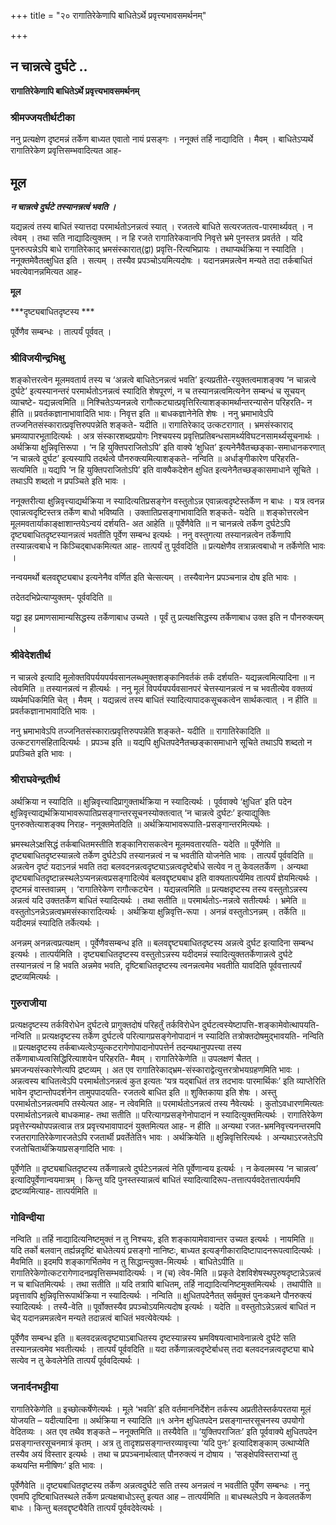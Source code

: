 +++
title = "२० रागातिरेकेणापि बाधितेऽर्थे प्रवृत्त्यभावसमर्थनम्"

+++


## न चान्नत्वे दुर्घटे ..

**रागातिरेकेणापि बाधितेऽर्थे प्रवृत्त्यभावसमर्थनम्**

### **श्रीमज्जयतीर्थटीका**

ननु प्रत्यक्षेण दृष्टमन्नं तर्केण बाध्यत एवातो नायं प्रसङ्गः । ननूक्तं तर्हि नाद्यादिति । मैवम् । बाधितेऽप्यर्थे रागातिरेकेण प्रवृत्तिसम्भवादित्यत आह-

## **मूल**

***न चान्नत्वे दुर्घटे तस्यानन्नत्वं भवति ।***

यद्यन्नत्वं तस्य बाधितं स्यात्तदा परमार्थतोऽनन्नत्वं स्यात् । रजतत्वे बाधिते सत्यरजतत्व-पारमार्थ्यवत् । न त्वेवम् । तथा सति नाद्यादित्युक्तम् । न हि रजते रागातिरेकवानपि निवृत्ते भ्रमे पुनस्तत्र प्रवर्तते । यदि पुनरुत्पन्नेऽपि बाधे रागातिरेकाद् भ्रमसंस्कारात्(द्वा) प्रवृत्ति-रित्यभिप्रायः । तथाप्यर्थक्रिया न स्यादिति । ननूक्तमेवैतत्क्षुधित इति । सत्यम् । तस्यैव प्रपञ्चोऽयमित्यदोषः । यदानन्नमन्नत्वेन मन्यते तदा तर्कबाधितं भवत्येवानन्नमित्यत आह-

**मूल**

***दृष्ट्यबाधितदृष्टस्य ***

पूर्वेणैव सम्बन्धः । तात्पर्यं पूर्ववत् ।

### **श्रीविजयीन्द्रभिक्षु**

शङ्कोत्तरत्वेन मूलमवतार्य तस्य च ‘अन्नत्वे बाधितेऽनन्नत्वं भवति’ इत्यप्रतीते-रयुक्तत्वमाशङ्क्य ‘न चान्नत्वे दुर्घटे’ इत्यस्यानन्तरं परमार्थतोऽनन्नत्वं स्यादिति शेषपूरणं, न च तस्यानन्नत्वमित्यनेन सम्बन्धं च सूचयन् व्याचष्टे- यद्यन्नत्वमिति ॥ निश्चितेऽप्यनन्नत्वे रागौत्कट्यात्प्रवृत्तिरित्याशङ्कामर्थान्तरन्यासेन परिहरति- न हीति ॥ प्रवर्तकज्ञानाभावादिति भावः। निवृत्त इति ॥ बाधकज्ञानेनेति शेषः । ननु भ्रमाभावेऽपि तज्जनितसंस्कारात्प्रवृत्तिरुपपन्नेति शङ्कते- यदीति ॥ रागातिरेकाद् उत्कटरागात् । भ्रमसंस्काराद् भ्रमव्यापारभूतादित्यर्थः । अत्र संस्कारशब्दप्रयोगः निश्चयस्य प्रवृत्तिप्रतिबन्धसामर्थ्यविघटनसामर्थ्यसूचनार्थः । अर्थक्रिया क्षुन्निवृत्तिरूपा । ‘न हि युक्तिपराजितोऽपि’ इति वाक्ये ‘क्षुधित’ इत्यनेनैवैतच्छङ्का-समाधानकरणात् ‘न चान्नत्वे दुर्घट’ इत्यस्यापि तदर्थत्वे पौनरुक्त्यमित्याशङ्कते- नन्विति ॥ अर्धाङ्गीकारेण परिहरति- सत्यमिति ॥ यद्यपि ‘न हि युक्तिपराजितोऽपि’ इति वाक्यैकदेशेन क्षुधित इत्यनेनैतच्छङ्कासमाधाने सूचिते । तथाऽपि शब्दतो न प्रपञ्चिते इति भावः ।

ननूक्तरीत्या क्षुन्निवृत्त्याद्यर्थक्रिया न स्यादित्यतिप्रसङ्गेन वस्तुतोऽन्न एवान्नत्वदृष्टेस्तर्केण न बाधः । यत्र त्वनन्न एवान्नत्वदृष्टिस्तत्र तर्केण बाधो भविष्यति । उक्तातिप्रसङ्गाभावादिति शङ्कते- यदेति ॥ शङ्कोत्तरत्वेन मूलमवतार्याकाङ्क्षाशान्तयेऽन्वयं दर्शयति- अत आहेति ॥ पूर्वेणैवेति ॥ न चानन्नत्वे तर्केण दुर्घटेऽपि दृष्ट्यबाधितदृष्टस्यानन्नत्वं भवतीति पूर्वेण सम्बन्ध इत्यर्थः । ननु वस्तुगत्या तस्यानन्नत्वेन तर्केणापि तस्यान्नत्वबाधे न किञ्चिद्बाधकमित्यत आह- तात्पर्यं तु पूर्ववदिति ॥ प्रत्यक्षेणैव तत्रान्नत्वबाधो न तर्केणेति भावः ।

नन्वयमर्थो बलवद्दृष्ट्यबाध इत्यनेनैव वर्णित इति चेत्सत्यम् । तस्यैवानेन प्रपञ्चनान्न दोष इति भावः ।

तदेतदभिप्रेत्याप्युक्तम्- पूर्ववदिति ॥

यद्वा इह प्रमाणसामान्यसिद्धस्य तर्केणाबाध उच्यते । पूर्वं तु प्रत्यक्षसिद्धस्य तर्केणाबाध उक्त इति न पौनरुक्त्यम् ।

### **श्रीवेदेशतीर्थ**

न चान्नत्वे इत्यादि मूलोक्तविपर्ययपर्यवसानलब्धमुक्तशङ्कानिवर्तकं तर्कं दर्शयति- यद्यन्नत्वमित्यादिना ॥ न त्वेवमिति ॥ तस्यानन्नत्वं न हीत्यर्थः । ननु मूलं विपर्ययपर्यवसानपरं चेत्तस्यानन्नत्वं न च भवतीत्येव वक्तव्यं व्यर्थमधिकमिति चेत् । मैवम् । यद्यन्नत्वं तस्य बाधितं स्यादित्यापादकसूचकत्वेन सार्थकत्वात् । न हीति ॥ प्रवर्तकज्ञानाभावादिति भावः ।

ननु भ्रमाभावेऽपि तज्जनितसंस्कारात्प्रवृत्तिरुपपन्नेति शङ्कते- यदीति ॥ रागातिरेकादिति ॥ उत्कटरागसंहितादित्यर्थः । प्रपञ्च इति ॥ यद्यपि क्षुधितपदेनैतच्छङ्कासमाधाने सूचिते तथाऽपि शब्दतो न प्रपञ्चिते इति भावः ।

### **श्रीराघवेन्द्रतीर्थ**

अर्थक्रिया न स्यादिति ॥ क्षुन्निवृत्त्यादिप्रागुक्तार्थक्रिया न स्यादित्यर्थः । पूर्ववाक्ये ‘क्षुधित’ इति पदेन क्षुन्निवृत्त्याद्यर्थक्रियाभावरूपातिप्रसङ्गान्तरसूचनस्योक्तत्वात् ‘न चान्नत्वे दुर्घटः’ इत्याद्युक्तिः पुनरुक्तेत्याशङ्क्य निराह- ननूक्तमेतदिति ॥ अर्थक्रियाभावरूपाति-प्रसङ्गान्तरमित्यर्थः ।

भ्रमस्थलेऽक्षसिद्धं तर्कबाधितमस्तीति शङ्कानिरासकत्वेन मूलमवतारयति- यदेति ॥ पूर्वेणेति ॥ दृष्ट्यबाधितदृष्टस्यान्नत्वे तर्केण दुर्घटेऽपि तस्यानन्नत्वं न च भवतीति योजनेति भावः । तात्पर्यं पूर्ववदिति ॥ अन्नत्वेन दृष्टं यदाऽनन्नं भवति तदा बलवदनन्नत्वदृष्ट्याऽन्नत्वदृष्टेर्बाधे सत्येव न तु केवलतर्केण । अन्यथा दृष्ट्यबाधितदृष्टान्नस्थलेऽप्यनन्नत्वप्रसङ्गादित्येवं बलवद्दृष्ट्यबाध इति वाक्यतात्पर्यमिव तात्पर्यं ज्ञेयमित्यर्थः । दृष्टमन्नं वास्तवान्नम् । ‘रागातिरेकेण रागौत्कट्येन । यद्यन्नत्वमिति ॥ प्रत्यक्षदृष्टस्य तस्य वस्तुतोऽन्नस्य अन्नत्वं यदि उक्ततर्केण बाधितं स्यादित्यर्थः । तथा सतीति ॥ परमार्थतोऽ-नन्नत्वे सतीत्यर्थः । भ्रमेति ॥ वस्तुतोऽनन्नेऽन्नत्वभ्रमसंस्कारादित्यर्थः । अर्थक्रिया क्षुन्निवृत्ति-रूपा । अनन्नं वस्तुतोऽनन्नम् । तर्केति ॥ यदीदमन्नं स्यादिति तर्केत्यर्थः ।

अनन्नम् अनन्नत्वप्रत्यक्षम् । पूर्वेणैवसम्बन्ध इति ॥ बलवद्दृष्ट्यबाधितदृष्टस्य अन्नत्वे दुर्घट इत्यादिना सम्बन्ध इत्यर्थः । तात्पर्यमिति । दृष्ट्यबाधितदृष्टस्य वस्तुतोऽन्नस्य यदीदमन्नं स्यादित्युक्ततर्केणान्नत्वे दुर्घटे तस्यानन्नत्वं न हि भवति अन्नमेव भवति, दृष्टिबाधितदृष्टस्य त्वनन्नत्वमेव भवतीति यावदिति पूर्ववत्तात्पर्यं द्रष्टव्यमित्यर्थः ।

### **गुरुराजीया**

प्रत्यक्षदृष्टस्य तर्कविरोधेन दुर्घटत्वे प्रागुक्तदोषं परिहर्तुं तर्कविरोधेन दुर्घटत्वस्येष्टापत्ति-शङ्कामेवोत्थापयति- नन्विति ॥ प्रत्यक्षदृष्टस्य तर्केण दुर्घटत्वे परित्यागप्रसङ्गेनोपादानं न स्यादिति तत्रोक्तदोषमुद्भावयति- नन्विति ॥ प्रत्यक्षदृष्टस्य तर्कबाध्यत्वेऽप्युत्कटरागेणोपादानोपपत्तेर्न तदन्यथानुपपत्त्या तस्य तर्केणाबाध्यत्वसिद्धिरित्याशयेन परिहरति- मैवम् । रागातिरेकेणेति ॥ उपलक्षणं चैतत् । भ्रमजन्यसंस्कारेणेत्यपि द्रष्टव्यम् । अत एव रागातिरेकाद्भ्रम-संस्काराद्वेत्युत्तरत्रोभयग्रहणमिति भावः । अन्नत्वस्य बाधितत्वेऽपि परमार्थतोऽनन्नत्वं कुत इत्यतः ‘यत्र यद्बाधितं तत्र तदभावः पारमार्थिकः’ इति व्याप्तेरिति भावेन दृष्टान्तोपदर्शनेन तामुपपादयति- रजतत्वे बाधित इति ॥ शुक्तिकाया इति शेषः । अस्तु परमार्थतोऽनन्नत्वमपि तस्येत्यत आह- न त्वेवमिति ॥ परमार्थतोऽनन्नत्वं तस्य नैवेत्यर्थः । कुतोऽवधारणमित्यतः परमार्थतोऽनन्नत्वे बाधकमाह- तथा सतीति ॥ परित्यागप्रसङ्गेनोपादानं न स्यादित्युक्तमित्यर्थः । रागातिरेकेण प्रवृत्तेरन्यथोपपन्नत्वान्न तत्र प्रवृत्त्यभावापादनं युक्तमित्यत आह- न हीति ॥ अन्यथा रजत-भ्रमनिवृत्त्यनन्तरमपि रजतरागातिरेकेणारजतेऽपि रजतार्थी प्रवर्तेतेति१ भावः । अर्थक्रियेति ॥ क्षुन्निवृत्तिरित्यर्थः । अन्यथाऽरजतेऽपि रजतोचितार्थक्रियाप्रसङ्गादिति भावः ।

पूर्वेणेति ॥ दृष्ट्यबाधितदृष्टस्य तर्केणान्नत्वे दुर्घटेऽनन्नत्वं नेति पूर्वेणान्वय इत्यर्थः । न केवलमस्य ‘न चान्नत्व’ इत्यादिपूर्वेणान्वयमात्रम् । किन्तु यदि पुनस्तस्यान्नत्वं बाधितं स्यादित्यादिरूप-तत्तात्पर्यवदेतत्तात्पर्यमपि द्रष्टव्यमित्याह- तात्पर्यमिति ॥

### **गोविन्दीया**

नन्विति ॥ तर्हि नाद्यादित्यनिष्टमुक्तं न तु निश्चयः, इति शङ्कायामेवावान्तर उच्यत इत्यर्थः । नायमिति ॥ यदि तर्को बलवान् तर्ह्यन्नदृष्टिं बाधेतेत्ययं प्रसङ्गो नानिष्टः, बाध्यत इत्यङ्गीकारादिष्टापादनरूपत्वादित्यर्थः । मैवमिति ॥ इदमपि शङ्कागर्भितमेव न तु सिद्धान्त्युक्त-मित्यर्थः । बाधितेऽपीति ॥ रागातिरेकेणोत्कटरागेणादनप्रवृत्तिसम्भवादित्यर्थः । न (च) त्वेव-मिति ॥ प्रकृते देशविशेषस्थपुरुषदृष्टान्नेऽन्नत्वं न च बाधितमित्यर्थः । तथा सतीति ॥ यदि तत्रापि बाधितम्, तर्हि नाद्यादित्यनिष्टमुक्तमित्यर्थः । तथापीति ॥ प्रवृत्तावपि क्षुन्निवृत्तिरूपार्थक्रिया न स्यादित्यर्थः । नन्विति ॥ क्षुधितपदेनैतत् सर्वमुक्तं पुनःकथने पौनरुक्त्यं स्यादित्यर्थः । तस्यै-वेति ॥ पूर्वोक्तस्यैव प्रपञ्चोऽयमित्यदोष इत्यर्थः । यदेति ॥ वस्तुतोऽन्नेऽन्नत्वं बाधितं न चेद् यदानन्नमन्नत्वेन मन्यते तदान्नत्वं बाधितं भवत्येवेत्यर्थः ।

पूर्वेणैव सम्बन्ध इति ॥ बलवदन्नत्वदृष्ट्याऽबाधितस्य दृष्टस्यान्नस्य भ्रमविषयत्वाभावेनान्नत्वे दुर्घटे सति तस्यानन्नत्वमेव भवतीत्यर्थः । तात्पर्यं पूर्ववदिति ॥ यदा तर्केणान्नत्वदृष्टेर्बाधस् तदा बलवदनन्नत्वदृष्ट्या बाधे सत्येव न तु केवलेनेति तात्पर्यं पूर्ववदित्यर्थः ।

### **जनार्दनभट्टीया**

रागातिरेकेणेति ॥ इच्छोत्कर्षेणेत्यर्थः । मूले ‘भवति’ इति वर्तमाननिर्देशेन तर्कस्य अप्रतीतेस्तर्कपरतया मूलं योजयति – यदीत्यादिना ॥ अर्थक्रिया न स्यादिति ॥१ अनेन क्षुधितपदेन प्रसङ्गान्तरसूचनस्य उपयोगो वेदितव्यः । अत एव तथैव शङ्कते – ननूक्तमिति ॥ तस्यैवेति ॥ ‘युक्तिपराजितः’ इति पूर्ववाक्ये क्षुधितपदेन प्रसङ्गान्तरसूचनमात्रं कृतम् । अत्र तु तादृशप्रसङ्गान्तरव्यावृत्त्या ‘यदि पुनः’ इत्यादिशङ्काम् उत्थाप्येति तस्यैव अयं विस्तार इत्यर्थः । तथा च प्रपञ्चनार्थत्वात् पौनरुक्त्यं न दोषाय । ‘सङ्क्षेपविस्तराभ्यां तु कथयन्ति मनीषिणः’ इति भावः ।

पूर्वेणैवेति ॥ दृष्ट्यबाधितदृष्टस्य तर्केण अन्नत्वदुर्घटे सति तस्य अनन्नत्वं न भवतीति पूर्वेण सम्बन्धः । ननु एवमपि दृष्टिबाधितस्थले तर्केण प्रत्यक्षबाधोऽस्तु इत्यत आह – तात्पर्यमिति ॥ बाधस्थलेऽपि न केवलतर्केण बाधः । किन्तु बलवद्दृष्ट्यैवेति तात्पर्यं पूर्ववदेवेत्यर्थः ।

